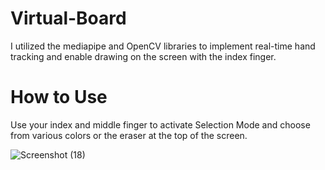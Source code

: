 # Virtual-Board
I utilized the mediapipe and OpenCV libraries to implement real-time hand tracking and enable drawing on the screen with the index finger.
# How to Use
Use your index and middle finger to activate Selection Mode and choose from various colors or the eraser at the top of the screen.

![Screenshot (18)](https://github.com/anu-anas-21/Computer-Vision/assets/64194917/9794325f-af7b-49ff-bee2-de5a2a410bb2)
